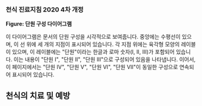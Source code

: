 ### 천식 진료지침 2020 4차 개정

**Figure: 단원 구성 다이어그램**

이 다이어그램은 문서의 단원 구성을 시각적으로 보여줍니다. 중앙에는 수평선이 있으며, 이 선 위에 세 개의 지점이 표시되어 있습니다. 각 지점 위에는 육각형 모양의 레이블이 있으며, 이 레이블에는 "단원"이라는 한글과 로마 숫자(I, II, III)가 포함되어 있습니다. 이는 내용이 "단원 I", "단원 II", "단원 III"으로 구성되어 있음을 나타냅니다. 이어서, 이 페이지에서는 "단원 IV", "단원 V", "단원 VI", "단원 VII"이 동일한 구성으로 연속되어 표시되어 있습니다.

## 천식의 치료 및 예방